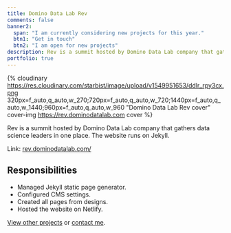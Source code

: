 ```yaml
---
title: Domino Data Lab Rev
comments: false
banner2:
  span: "I am currently considering new projects for this year."
  btn1: "Get in touch"
  btn2: "I am open for new projects"
description: Rev is a summit hosted by Domino Data Lab company that gathers data science leaders in one place.
portfolio: true
---
```


{% cloudinary https://res.cloudinary.com/starbist/image/upload/v1549951653/ddlr_rpy3cx.png 320px=f_auto,q_auto,w_270;720px=f_auto,q_auto,w_720;1440px=f_auto,q_auto,w_1440;960px=f_auto,q_auto,w_960 "Domino Data Lab Rev cover" cover-img https://rev.dominodatalab.com cover %}

Rev is a summit hosted by Domino Data Lab company that gathers data science leaders in one place. The website runs on Jekyll.

Link: [rev.dominodatalab.com/](//rev.dominodatalab.com/)

## Responsibilities

- Managed Jekyll static page generator.
- Configured CMS settings.
- Created all pages from designs.
- Hosted the website on Netlify.

[View other projects](/portfolio/) or [contact me](/about-me/).
